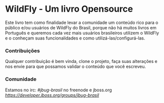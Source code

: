 # WildFly - Um livro Opensource

Este livro tem como finalidade levar a comunidade um conteúdo rico para o público e/ou usuários de WildFly do Brasil, porque não há muitos livros em Português e queremos cada vez mais usuários brasileiros utilizem o WildFly e o conheçam suas funcionalidades e como utilizá-las/configurá-las.


### Contribuições
Qualquer contribuição é bem vinda, clone o projeto, faça suas alterações e nos envie para que possamos validar o conteúdo que você escreveu.


### Comunidade
Estamos no irc: *#jbug-brasil* no freenode e jboss.org *https://developer.jboss.org/groups/jbug-brasil*
